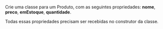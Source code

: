 Crie uma classe para um Produto, com as seguintes propriedades:
 **nome**, **preco**, **emEstoque**, **quantidade**.


Todas essas propriedades precisam ser recebidas no construtor da classe.